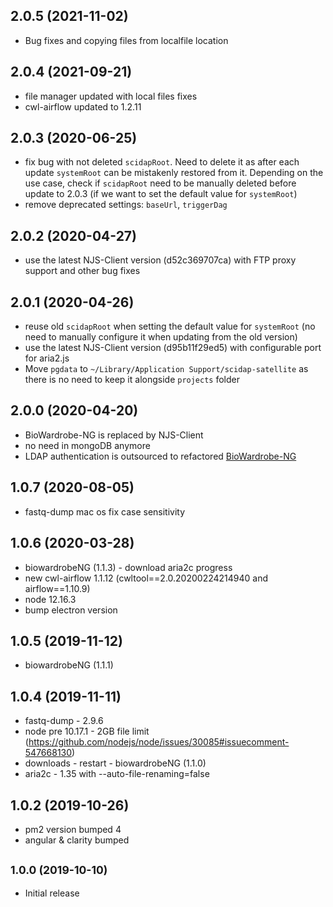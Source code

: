 ## 2.0.5 (2021-11-02)

* Bug fixes and copying files from localfile location
## 2.0.4 (2021-09-21)

* file manager updated with local files fixes
* cwl-airflow updated to 1.2.11
## 2.0.3 (2020-06-25)

* fix bug with not deleted `scidapRoot`. Need to delete it as after each update `systemRoot`
  can be mistakenly restored from it. Depending on the use case, check if `scidapRoot` need to be
  manually deleted before update to 2.0.3 (if we want to set the default value for `systemRoot`)
* remove deprecated settings: `baseUrl`, `triggerDag`

## 2.0.2 (2020-04-27)

* use the latest NJS-Client version (d52c369707ca) with FTP proxy support and other bug fixes

## 2.0.1 (2020-04-26)

* reuse old `scidapRoot` when setting the default value for `systemRoot` (no need to manually configure it when updating from the old version)
* use the latest NJS-Client version (d95b11f29ed5) with configurable port for aria2.js
* Move `pgdata` to `~/Library/Application Support/scidap-satellite` as there is no need to keep it alongside `projects` folder

## 2.0.0 (2020-04-20)

* BioWardrobe-NG is replaced by NJS-Client
* no need in mongoDB anymore
* LDAP authentication is outsourced to refactored [BioWardrobe-NG](https://github.com/Barski-lab/biowardrobe-ng)

## 1.0.7 (2020-08-05)

* fastq-dump mac os fix case sensitivity

## 1.0.6 (2020-03-28)

* biowardrobeNG (1.1.3) - download aria2c progress
* new cwl-airflow 1.1.12 (cwltool==2.0.20200224214940 and airflow==1.10.9)
* node 12.16.3
* bump electron version

## 1.0.5 (2019-11-12)

* biowardrobeNG (1.1.1)

## 1.0.4 (2019-11-11)

* fastq-dump - 2.9.6
* node pre 10.17.1 - 2GB file limit (https://github.com/nodejs/node/issues/30085#issuecomment-547668130)
* downloads - restart - biowardrobeNG (1.1.0)
* aria2c - 1.35 with --auto-file-renaming=false

## 1.0.2 (2019-10-26)

* pm2 version bumped 4
* angular & clarity bumped


## <small>1.0.0 (2019-10-10)</small>

* Initial release


